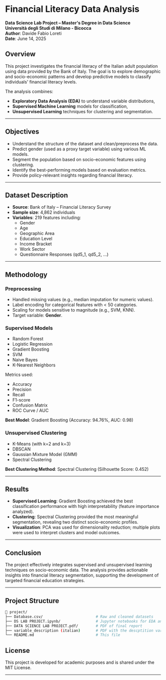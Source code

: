 # Financial Literacy Data Analysis  
**Data Science Lab Project – Master's Degree in Data Science**  
**Università degli Studi di Milano - Bicocca**  
**Author**: Davide Fabio Loreti  
**Date**: June 14, 2025  

## Overview

This project investigates the financial literacy of the Italian adult population using data provided by the Bank of Italy. The goal is to explore demographic and socio-economic patterns and develop predictive models to classify individuals' financial literacy levels.

The analysis combines:
- **Exploratory Data Analysis (EDA)** to understand variable distributions,
- **Supervised Machine Learning** models for classification,
- **Unsupervised Learning** techniques for clustering and segmentation.

---

## Objectives

- Understand the structure of the dataset and clean/preprocess the data.
- Predict gender (used as a proxy target variable) using various ML models.
- Segment the population based on socio-economic features using clustering.
- Identify the best-performing models based on evaluation metrics.
- Provide policy-relevant insights regarding financial literacy.

---

## Dataset Description

- **Source**: Bank of Italy – Financial Literacy Survey
- **Sample size**: 4,862 individuals
- **Variables**: 219 features including:
  - Gender
  - Age
  - Geographic Area
  - Education Level
  - Income Bracket
  - Work Sector
  - Questionnaire Responses (qd5_1, qd5_2, …)

---

## Methodology

### Preprocessing
- Handled missing values (e.g., median imputation for numeric values).
- Label encoding for categorical features with < 50 categories.
- Scaling for models sensitive to magnitude (e.g., SVM, KNN).
- Target variable: **Gender**.

### Supervised Models
- Random Forest  
- Logistic Regression  
- Gradient Boosting  
- SVM  
- Naive Bayes  
- K-Nearest Neighbors  

Metrics used:
- Accuracy
- Precision
- Recall
- F1-score
- Confusion Matrix
- ROC Curve / AUC

**Best Model**: Gradient Boosting (Accuracy: 94.76%, AUC: 0.98)

### Unsupervised Clustering
- K-Means (with k=2 and k=3)
- DBSCAN
- Gaussian Mixture Model (GMM)
- Spectral Clustering

**Best Clustering Method**: Spectral Clustering (Silhouette Score: 0.452)

---

## Results

- **Supervised Learning**: Gradient Boosting achieved the best classification performance with high interpretability (feature importance analyzed).
- **Clustering**: Spectral Clustering provided the most meaningful segmentation, revealing two distinct socio-economic profiles.
- **Visualization**: PCA was used for dimensionality reduction; multiple plots were used to interpret clusters and model outcomes.

---

## Conclusion

The project effectively integrates supervised and unsupervised learning techniques on socio-economic data. The analysis provides actionable insights into financial literacy segmentation, supporting the development of targeted financial education strategies.

---


## Project Structure

```bash
📁 project/
├── Database.csv/                        # Raw and cleaned datasets
├── DS LAB PROJECT.ipynb/                # Jupyter notebooks for EDA and modeling
├── DATA SCIENCE LAB PROJECT.pdf/        # PDF of final report
├── variable_description (italian)       # PDF with the descptition variables in Italian
└── README.md                            # This file
```

##  License

This project is developed for academic purposes and is shared under the MIT License.

---
